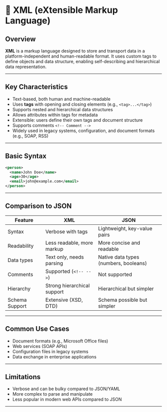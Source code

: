 # 📘 XML (eXtensible Markup Language)

## Overview

**XML** is a markup language designed to store and transport data in a platform-independent and human-readable format. It uses custom tags to define objects and data structure, enabling self-describing and hierarchical data representation.

---

## Key Characteristics

* Text-based, both human and machine-readable
* Uses **tags** with opening and closing elements (e.g., `<tag>...</tag>`)
* Supports nested and hierarchical data structures
* Allows attributes within tags for metadata
* Extensible: users define their own tags and document structure
* Supports comments `<!-- Comment -->`
* Widely used in legacy systems, configuration, and document formats (e.g., SOAP, RSS)

---

## Basic Syntax

```xml
<person>
  <name>John Doe</name>
  <age>30</age>
  <email>john@example.com</email>
</person>
```

---

## Comparison to JSON

| Feature        | XML                         | JSON                                  |
| -------------- | --------------------------- | ------------------------------------- |
| Syntax         | Verbose with tags           | Lightweight, key-value pairs          |
| Readability    | Less readable, more markup  | More concise and readable             |
| Data types     | Text only, needs parsing    | Native data types (numbers, booleans) |
| Comments       | Supported (`<!-- -->`)      | Not supported                         |
| Hierarchy      | Strong hierarchical support | Hierarchical but simpler              |
| Schema Support | Extensive (XSD, DTD)        | Schema possible but simpler           |

---

## Common Use Cases

* Document formats (e.g., Microsoft Office files)
* Web services (SOAP APIs)
* Configuration files in legacy systems
* Data exchange in enterprise applications

---

## Limitations

* Verbose and can be bulky compared to JSON/YAML
* More complex to parse and manipulate
* Less popular in modern web APIs compared to JSON

---